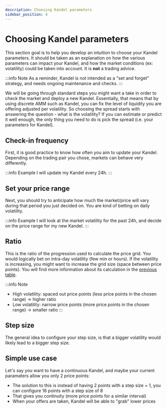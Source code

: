 ```yaml
---
description: Choosing Kandel parameters
sidebar_position: 4
---
```



# Choosing Kandel parameters


This section goal is to help you develop an intuition to choose your Kandel parameters. It should be taken as an explanation on how the various parameters can impact your Kandel, and how the market conditions (ex: volatility) could be taken into account. It is **not** a trading advice.

:::info Note
As a reminder, Kandel is not intended as a "set and forget" strategy, and needs ongoing maintenance and checks.
:::

We will be going through standard steps you might want a take in order to check the market and deploy a new Kandel.
Essentially, that means that by using discrete AMM such as Kandel, you can fix the level of liquidity you are offering adjusted per volatility. So choosing the spread starts with answering the question - what is the volatility? If you can estimate or predict it well enough, the only thing you need to do is pick the spread (i.e. your parameters for Kandel).


## Check-in frequency

First, it is good practice to know how often you aim to update your Kandel. Depending on the trading pair you chose, markets can behave very differently.

:::info Example
I will update my Kandel every 24h.
:::

## Set your price range

Next, you should try to anticipate how much the market/price will vary during that period you just decided on. You are kind of betting on daily volatility.

:::info Example
I will look at the market volatility for the past 24h, and decide on the price range for my new Kandel.
:::

## Ratio

This is the ratio of the progression used to calculate the price grid. You would logically bet on intra-day volatility (few min or hours). If the volatility is increasing, you might want to increase the grid size (space between price points). You will find more information about its calculation in the [previous table](./parameters.md).

:::info Note 
* High volatility: spaced out price points (less price points in the chosen range) -> higher ratio
* Low volatility: narrow price points (more price points in the chosen range) -> smaller ratio
:::

## Step size

The general idea to configure your step size, is that a bigger volatility would likely lead to a bigger step size.


## Simple use case
Let's say you want to have a continuous Kandel, and maybe your current paramaters allow you only 2 price points:

* The solution to this is instead of having 2 points with a step size = 1, you can configure 16 points with a step size of 8
* That gives you continuity (more price points for a similar interval)
* When your offers are taken, Kandel will be able to "grab" lower prices


